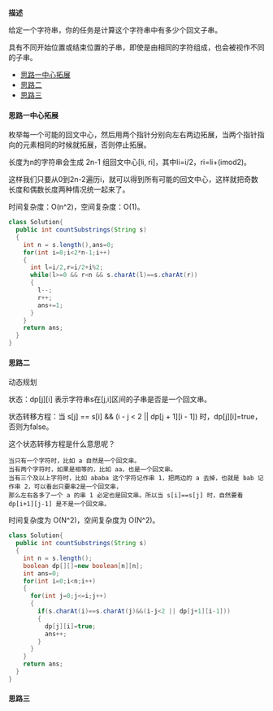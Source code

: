 **描述**

给定一个字符串，你的任务是计算这个字符串中有多少个回文子串。

具有不同开始位置或结束位置的子串，即使是由相同的字符组成，也会被视作不同的子串。

* [思路一中心拓展](#思路一中心拓展)
* [思路二](#思路二)
* [思路三](#思路三)


#### 思路一中心拓展

枚举每一个可能的回文中心，然后用两个指针分别向左右两边拓展，当两个指针指向的元素相同的时候就拓展，否则停止拓展。

长度为n的字符串会生成 2n-1 组回文中心[li, ri]，其中li=i/2，ri=li+(imod2)。

这样我们只要从0到2n-2遍历i，就可以得到所有可能的回文中心，这样就把奇数长度和偶数长度两种情况统一起来了。

时间复杂度：O(n^2)，空间复杂度：O(1)。

```java
class Solution{
  public int countSubstrings(String s)
  {
    int n = s.length(),ans=0;
    for(int i=0;i<2*n-1;i++)
    {
      int l=i/2,r=i/2+i%2;
      while(l>=0 && r<n && s.charAt(l)==s.charAt(r))
      {
        l--;
        r++;
        ans+=1;
      }
    }
    return ans;
  }
}
```
#### 思路二

动态规划

状态：dp[j][i] 表示字符串s在[j,i]区间的子串是否是一个回文串。

状态转移方程：当 s[j] == s[i] && (i - j < 2 || dp[j + 1][i - 1]) 时，dp[j][i]=true，否则为false。

这个状态转移方程是什么意思呢？
```
当只有一个字符时，比如 a 自然是一个回文串。
当有两个字符时，如果是相等的，比如 aa，也是一个回文串。
当有三个及以上字符时，比如 ababa 这个字符记作串 1，把两边的 a 去掉，也就是 bab 记作串 2，可以看出只要串2是一个回文串，
那么左右各多了一个 a 的串 1 必定也是回文串。所以当 s[i]==s[j] 时，自然要看 dp[i+1][j-1] 是不是一个回文串。
```

时间复杂度为 O(N^2)，空间复杂度为 O(N^2)。

```java
class Solution{
  public int countSubstrings(String s)
  {
    int n = s.length();
    boolean dp[][]=new boolean[n][n];
    int ans=0;
    for(int i=0;i<n;i++)
    {
      for(int j=0;j<=i;j++)
      {
        if(s.charAt(i)==s.charAt(j)&&(i-j<2 || dp[j+1][i-1]))
        {
          dp[j][i]=true;
          ans++;
        }
      }
    }
    return ans;
  }
}
```

#### 思路三

